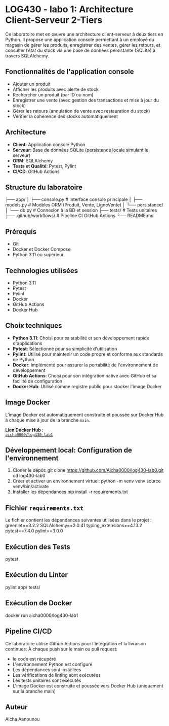 # LOG430 - labo 1: Architecture Client-Serveur 2-Tiers

Ce laboratoire met en œuvre une architecture client-serveur à deux tiers en Python. Il propose une application console permettant à un employé du magasin de gérer les produits, enregistrer des ventes, gérer les retours, et consulter l’état du stock via une base de données persistante (SQLite) à travers SQLAlchemy.

## Fonctionnalités de l'application console

- Ajouter un produit
- Afficher les produits avec alerte de stock
- Rechercher un produit (par ID ou nom)
- Enregistrer une vente (avec gestion des transactions et mise à jour du stock)
- Gérer les retours (annulation de vente avec restauration du stock)
- Vérifier la cohérence des stocks automatiquement

## Architecture

- **Client**: Application console Python
- **Serveur**: Base de données SQLite (persistence locale simulant le serveur)
- **ORM**: SQLAlchemy
- **Tests et Qualité**: Pytest, Pylint
- **CI/CD**: GitHub Actions

## Structure du laboratoire

├── app/
│ ├── console.py # Interface console principale
│ ├── models.py # Modèles ORM (Produit, Vente, LigneVente)
│ └── persistance/
│ └── db.py # Connexion à la BD et session
├── tests/ # Tests unitaires
├── .github/workflows/ # Pipeline CI GitHub Actions
└── README.md

## Prérequis

- Git
- Docker et Docker Compose
- Python 3.11 ou supérieur

## Technologies utilisées

- Python 3.11
- Pytest
- Pylint
- Docker
- GitHub Actions
- Docker Hub

## Choix techniques

- __Python 3.11__: Choisi pour sa stabilité et son développement rapide d'applications
- __Pytest__: Sélectionné pour sa simplicité d'utilisation
- __Pylint__: Utilisé pour maintenir un code propre et conforme aux standards de Python
- __Docker__: Implémenté pour assurer la portabilité de l'environnement de développement
- __GitHub Actions__: Choisi pour son intégration native avec GitHub et sa facilité de configuration
- __Docker Hub__: Utilisé comme registre public pour stocker l'image Docker

## Image Docker

L’image Docker est automatiquement construite et poussée sur Docker Hub à chaque mise à jour de la branche `main`.

__Lien Docker Hub :__  
[`aicha0000/log430-lab1`](https://hub.docker.com/repository/docker/aicha0000/log430-lab1)

## Développement local: Configuration de l'environnement

1. Cloner le dépôt:
git clone <https://github.com/Aicha0000/log430-lab0.git>
cd log430-lab0
2. Créer et activer un environnement virtuel:
python -m venv venv
source venv/bin/activate
3. Installer les dépendances
pip install -r requirements.txt

## Fichier `requirements.txt`

Le fichier contient les dépendances suivantes utilisées dans le projet :
greenlet==3.2.2
SQLAlchemy==2.0.41
typing_extensions==4.13.2
pytest==7.4.0
pylint==3.0.0

## Exécution des Tests

pytest

## Exécution du Linter

pylint app/ tests/

## Exécution de Docker

docker run aicha0000/log430-lab1

## Pipeline CI/CD

Ce laboratoire utilise Github Actions pour l'intégration et la livraison continues:
À chaque push sur le main ou pull request:

- le code est récupéré
- L'environnement Python est configuré
- Les dépendances sont installées
- Les vérifications de linting sont exécutées
- Les tests unitaires sont exécutés
- L'image Docker est construite et poussée vers Docker Hub (uniquement sur la branche main)

## Auteur

Aicha Aanounou
